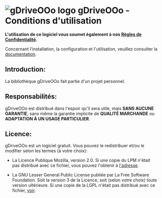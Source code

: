 # ![gDriveOOo logo](https://prrvchr.github.io/gDriveOOo/img/gDriveOOo.png) gDriveOOo - Conditions d'utilisation

**L'utilisation de ce logiciel vous soumet également à nos [Règles de Confidentialité](https://prrvchr.github.io/gDriveOOo/gDriveOOo/registration/PrivacyPolicy_fr).**

Concernant l'installation, la configuration et l'utilisation, veuillez consulter la [documentation](https://prrvchr.github.io/gDriveOOo/README_fr).

## Introduction:

La bibliothèque gDriveOOo fait partie d'un projet personnel.

## Responsabilités:

gDriveOOo est distribué dans l'espoir qu'il sera utile, mais **SANS AUCUNE GARANTIE**, sans même la garantie implicite de **QUALITÉ MARCHANDE** ou **ADAPTATION À UN USAGE PARTICULIER**.

## Licence:

gDriveOOo est un logiciel gratuit. Vous pouvez le redistribuer et/ou le modifier selon les termes (à votre choix):

- La Licence Publique Mozilla, version 2.0. Si une copie du LPM n'était pas distribué avec ce fichier, vous pouvez l'obtenir à [l'adresse](http://mozilla.org/MPL/2.0/).

- La GNU Lesser General Public License publiée par La Free Software Foundation. Soit la version 3 de la Licence, soit (selon votre choix) toute version ultérieure. Si une copie de la LGPL n'était pas distribué avec ce fichier, [voir](http://www.gnu.org/licenses/).
